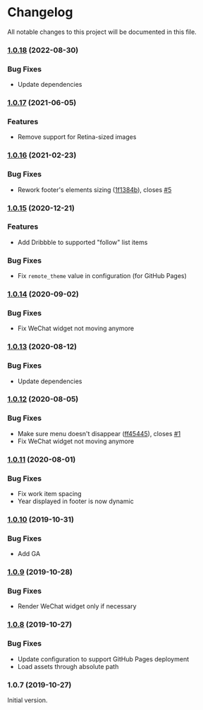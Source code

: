 # Changelog

All notable changes to this project will be documented in this file.

### [1.0.18](https://github.com/eliottvincent/bay/compare/v1.0.17...v1.0.18) (2022-08-30)

### Bug Fixes

- Update dependencies

### [1.0.17](https://github.com/eliottvincent/bay/compare/v1.0.16...v1.0.17) (2021-06-05)

### Features

- Remove support for Retina-sized images

### [1.0.16](https://github.com/eliottvincent/bay/compare/v1.0.15...v1.0.16) (2021-02-23)

### Bug Fixes

- Rework footer's elements sizing ([1f1384b](https://github.com/eliottvincent/bay/commit/1f1384b2cfc07bc152cb8e44756e5a0fcbfbef11)), closes [#5](https://github.com/eliottvincent/bay/issues/5)

### [1.0.15](https://github.com/eliottvincent/bay/compare/v1.0.14...v1.0.15) (2020-12-21)

### Features

- Add Dribbble to supported "follow" list items

### Bug Fixes

- Fix `remote_theme` value in configuration (for GitHub Pages)

### [1.0.14](https://github.com/eliottvincent/bay/compare/v1.0.13...v1.0.14) (2020-09-02)

### Bug Fixes

- Fix WeChat widget not moving anymore

### [1.0.13](https://github.com/eliottvincent/bay/compare/v1.0.12...v1.0.13) (2020-08-12)

### Bug Fixes

- Update dependencies

### [1.0.12](https://github.com/eliottvincent/bay/compare/v1.0.11...v1.0.12) (2020-08-05)

### Bug Fixes

- Make sure menu doesn't disappear ([ff45445](https://github.com/eliottvincent/bay/commit/ff45445761314a9b4a9b1e53f04c040ab2b62e3f)), closes [#1](https://github.com/eliottvincent/bay/issues/1)
- Fix WeChat widget not moving anymore

### [1.0.11](https://github.com/eliottvincent/bay/compare/v1.0.10...v1.0.11) (2020-08-01)

### Bug Fixes

- Fix work item spacing
- Year displayed in footer is now dynamic

### [1.0.10](https://github.com/eliottvincent/bay/compare/v1.0.9...v1.0.10) (2019-10-31)

### Bug Fixes

- Add GA

### [1.0.9](https://github.com/eliottvincent/bay/compare/v1.0.8...v1.0.9) (2019-10-28)

### Bug Fixes

- Render WeChat widget only if necessary

### [1.0.8](https://github.com/eliottvincent/bay/compare/v1.0.7...v1.0.8) (2019-10-27)

### Bug Fixes

- Update configuration to support GitHub Pages deployment
- Load assets through absolute path

### 1.0.7 (2019-10-27)

Initial version.
